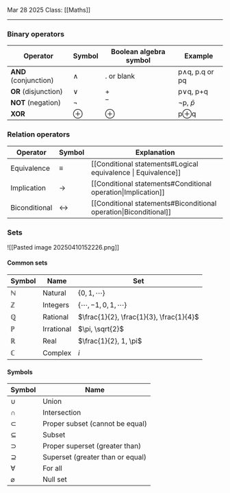 Mar 28 2025
Class: [[Maths]]
- - -
### Binary operators
| Operator              | Symbol | Boolean algebra symbol | Example        |
| --------------------- | ------ | ---------------------- | -------------- |
| **AND** (conjunction) | ∧      | . or blank             | p∧q, p.q or pq |
| **OR** (disjunction)  | ∨      | +                      | p∨q, p+q       |
| **NOT** (negation)    | ¬      | ‾                      | ¬p, $\bar{p}$  |
| **XOR**               | ⊕      | ⊕                      | p⊕q            |

### Relation operators
| Operator      | Symbol            | Explanation                                                       |
| ------------- | ----------------- | ----------------------------------------------------------------- |
| Equivalence   | $\equiv$          | [[Conditional statements#Logical equivalence \| Equivalence]]     |
| Implication   | $\rightarrow$     | [[Conditional statements#Conditional operation\|Implication]]     |
| Biconditional | $\leftrightarrow$ | [[Conditional statements#Biconditional operation\|Biconditional]] |

### Sets
![[Pasted image 20250410152226.png]]
#### Common sets
| Symbol       | Name       | Set                                     |
| ------------ | ---------- | --------------------------------------- |
| $\mathbb{N}$ | Natural    | $\{0, 1, \cdots \}$                     |
| $\mathbb{Z}$ | Integers   | $\{\cdots, -1, 0, 1, \cdots \}$         |
| $\mathbb{Q}$ | Rational   | $\frac{1}{2}, \frac{1}{3}, \frac{1}{4}$ |
| $\mathbb{P}$ | Irrational | $\pi, \sqrt{2}$                         |
| $\mathbb{R}$ | Real       | $\frac{1}{2}, 1, \pi$                   |
| $\mathbb{C}$ | Complex    | $i$                                     |

#### Symbols
| Symbol        | Name                             |
| ------------- | -------------------------------- |
| $\cup$        | Union                            |
| $\cap$        | Intersection                     |
| $\subset$     | Proper subset (cannot be equal)  |
| $\subseteq$   | Subset                           |
| $\supset$     | Proper superset (greater than)   |
| $\supseteq$   | Superset (greater than or equal) |
| $\forall$     | For all                          |
| $\varnothing$ | Null set                         |
